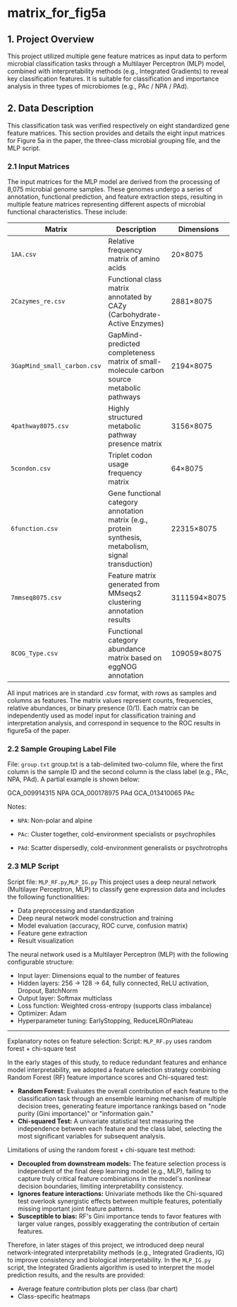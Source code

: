 # matrix_for_fig5a

## 1. Project Overview

This project utilized multiple gene feature matrices as input data to perform microbial classification tasks through a Multilayer Perceptron (MLP) model, combined with interpretability methods (e.g., Integrated Gradients) to reveal key classification features. It is suitable for classification and importance analysis in three types of microbiomes (e.g., PAc / NPA / PAd).

## 2. Data Description

This classification task was verified respectively on eight standardized gene feature matrices.
This section provides and details the eight input matrices for Figure 5a in the paper, the three-class microbial grouping file, and the MLP script.

### 2.1 Input Matrices

The input matrices for the MLP model are derived from the processing of 8,075 microbial genome samples. These genomes undergo a series of annotation, functional prediction, and feature extraction steps, resulting in multiple feature matrices representing different aspects of microbial functional characteristics. These include:

| Matrix | Description | Dimensions |
|------|----------|----------|
| `1AA.csv` | Relative frequency matrix of amino acids| 20×8075 |
| `2Cazymes_re.csv` | Functional class matrix annotated by CAZy (Carbohydrate-Active Enzymes) | 2881×8075 |
| `3GapMind_small_carbon.csv` | GapMind-predicted completeness matrix of small-molecule carbon source metabolic pathways | 2194×8075 |
| `4pathway8075.csv` | Highly structured metabolic pathway presence matrix | 3156×8075 |
| `5condon.csv` | Triplet codon usage frequency matrix | 64×8075 |
| `6function.csv` | Gene functional category annotation matrix (e.g., protein synthesis, metabolism, signal transduction) |  22315×8075 |
| `7mmseq8075.csv` | Feature matrix generated from MMseqs2 clustering annotation results | 3111594×8075 |
| `8COG_Type.csv` | Functional category abundance matrix based on eggNOG annotation | 109059×8075 |

All input matrices are in standard .csv format, with rows as samples and columns as features. The matrix values represent counts, frequencies, relative abundances, or binary presence (0/1). Each matrix can be independently used as model input for classification training and interpretation analysis, and correspond in sequence to the ROC results in figure5a of the paper.

### 2.2 Sample Grouping Label File

File: `group.txt`
group.txt is a tab-delimited two-column file, where the first column is the sample ID and the second column is the class label (e.g., PAc, NPA, PAd). A partial example is shown below:

GCA_009914315 NPA
GCA_000178975 PAd
GCA_013410065 PAc

Notes:

- `NPA`: Non-polar and alpine

- `PAc`: Cluster together, cold-environment specialists or psychrophiles

- `PAd`: Scatter dispersedly, cold-environment generalists or psychrotrophs

### 2.3 MLP Script

Script file: `MLP_RF.py`,`MLP_IG.py`
This project uses a deep neural network (Multilayer Perceptron, MLP) to classify gene expression data and includes the following functionalities:

- Data preprocessing and standardization
- Deep neural network model construction and training
- Model evaluation (accuracy, ROC curve, confusion matrix)
- Feature gene extraction
- Result visualization

The neural network used is a Multilayer Perceptron (MLP) with the following configurable structure:

- Input layer: Dimensions equal to the number of features
- Hidden layers: 256 → 128 → 64, fully connected, ReLU  activation, Dropout, BatchNorm
- Output layer: Softmax multiclass
- Loss function: Weighted cross-entropy (supports class imbalance)
- Optimizer: Adam
- Hyperparameter tuning: EarlyStopping, ReduceLROnPlateau

---

Explanatory notes on feature selection:
Script: `MLP_RF.py` uses random forest + chi-square test

In the early stages of this study, to reduce redundant features and enhance model interpretability, we adopted a feature selection strategy combining Random Forest (RF) feature importance scores and Chi-squared test:

- **Random Forest:** Evaluates the overall contribution of each feature to the classification task through an ensemble learning mechanism of multiple decision trees, generating feature importance rankings based on "node purity (Gini importance)" or "information gain."
- **Chi-squared Test:** A univariate statistical test measuring the independence between each feature and the class label, selecting the most significant variables for subsequent analysis.

Limitations of using the random forest + chi-square test method:

- **Decoupled from downstream models:** The feature selection process is independent of the final deep learning model (e.g., MLP), failing to capture truly critical feature combinations in the model's nonlinear decision boundaries, limiting interpretability consistency.
- **Ignores feature interactions:** Univariate methods like the Chi-squared test overlook synergistic effects between multiple features, potentially missing important joint feature patterns.
- **Susceptible to bias:** RF's Gini importance tends to favor features with larger value ranges, possibly exaggerating the contribution of certain features.

Therefore, in later stages of this project, we introduced deep neural network-integrated interpretability methods (e.g., Integrated Gradients, IG) to improve consistency and biological interpretability. In the `MLP_IG.py` script, the Integrated Gradients algorithm is used to interpret the model prediction results, and the results are provided:

- Average feature contribution plots per class (bar chart)
- Class-specific heatmaps
  
